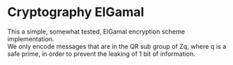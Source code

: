 # Cryptography ElGamal

This a simple, somewhat tested, ElGamal encryption scheme implementation.  
We only encode messages that are in the QR sub group of Zq, where q is a safe prime, in order to prevent the leaking of 1 bit of information.  
